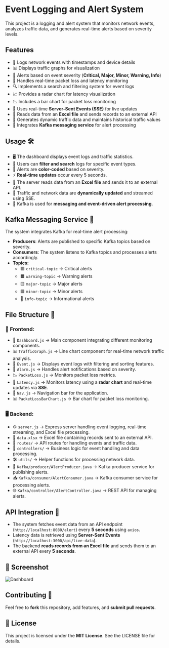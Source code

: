 # Event Logging and Alert System

This project is a logging and alert system that monitors network events, analyzes traffic data, and generates real-time alerts based on severity levels.

## Features

- 📜 Logs network events with timestamps and device details
- 📊 Displays traffic graphs for visualization
- 🚨 Alerts based on event severity (**Critical, Major, Minor, Warning, Info**)
- 📡 Handles real-time packet loss and latency monitoring
- 🔍 Implements a search and filtering system for event logs
- 📈 Provides a radar chart for latency visualization
- 📉 Includes a bar chart for packet loss monitoring
- 🔄 Uses real-time **Server-Sent Events (SSE)** for live updates
- 📑 Reads data from an **Excel file** and sends records to an external API
- 🔧 Generates dynamic traffic data and maintains historical traffic values
- 🎯 Integrates **Kafka messaging service** for alert processing


## Usage 🛠️

- 🖥️ The dashboard displays event logs and traffic statistics.
- 🔎 Users can **filter and search** logs for specific event types.
- 🌈 Alerts are **color-coded** based on severity.
- ⚡ **Real-time updates** occur every 5 seconds.
- 📡 The server reads data from an **Excel file** and sends it to an external API.
- 🔄 Traffic and network data are **dynamically updated** and streamed using SSE.
- 📨 Kafka is used for **messaging and event-driven alert processing**.

## Kafka Messaging Service 📨

The system integrates Kafka for real-time alert processing:

- **Producers**: Alerts are published to specific Kafka topics based on severity.
- **Consumers**: The system listens to Kafka topics and processes alerts accordingly.
- **Topics:**
  - 🟥 `critical-topic` → Critical alerts
  - 🟧 `warning-topic` → Warning alerts
  - 🟨 `major-topic` → Major alerts
  - 🟩 `minor-topic` → Minor alerts
  - 🔵 `info-topic` → Informational alerts

## File Structure 📂

### 📌 Frontend:
- 📜 `Dashboard.js` → Main component integrating different monitoring components.
- 📊 `TrafficGraph.js` → Line chart component for real-time network traffic analysis.
- 📃 `Event.js` → Displays event logs with filtering and sorting features.
- 🚨 `Alarm.js` → Handles alert notifications based on severity.
- 📉 `PacketLoss.js` → Monitors packet loss metrics.
- 📡 `Latency.js` → Monitors latency using a **radar chart** and real-time updates via **SSE**.
- 🧭 `Nav.js` → Navigation bar for the application.
- 📊 `PacketLossBarChart.js` → Bar chart for packet loss monitoring.

### 🖥️ Backend:
- ⚙️ `server.js` → Express server handling event logging, real-time streaming, and Excel file processing.
- 📑 `data.xlsx` → Excel file containing records sent to an external API.
- 📂 `routes/` → API routes for handling events and traffic data.
- 📂 `controllers/` → Business logic for event handling and data processing.
- 🛠️ `utils/` → Helper functions for processing network data.
- 📨 `Kafka/producer/AlertProducer.java` → Kafka producer service for publishing alerts.
- 📥 `Kafka/consumer/AlertConsumer.java` → Kafka consumer service for processing alerts.
- 🌐 `Kafka/controller/AlertController.java` → REST API for managing alerts.

## API Integration 🔗

- The system fetches event data from an API endpoint (`http://localhost:8080/alert`) every **5 seconds** using `axios`.
- Latency data is retrieved using **Server-Sent Events** (`http://localhost:3000/api/live-data`).
- The backend **reads records from an Excel file** and sends them to an external API every **5 seconds**.

## 📸 Screenshot

![Dashboard](https://github.com/aakilshihafv/EventLoggingAlert/blob/main/image/Dashboard.png)

## Contributing 🤝

Feel free to **fork** this repository, add features, and **submit pull requests**.

## 📜 License

This project is licensed under the **MIT License**. See the LICENSE file for details.


